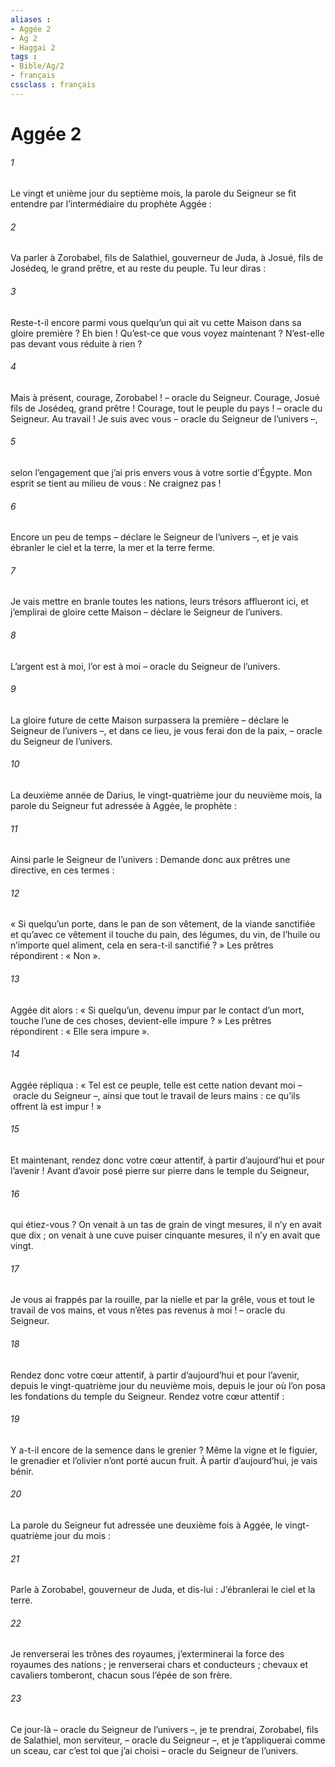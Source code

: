 ```yaml
---
aliases : 
- Aggée 2
- Ag 2
- Haggai 2
tags : 
- Bible/Ag/2
- français
cssclass : français
---
```


# Aggée 2

###### 1
Le vingt et unième jour du septième mois, la parole du Seigneur se fit entendre par l’intermédiaire du prophète Aggée :
###### 2
Va parler à Zorobabel, fils de Salathiel, gouverneur de Juda, à Josué, fils de Josédeq, le grand prêtre, et au reste du peuple. Tu leur diras :
###### 3
Reste-t-il encore parmi vous
quelqu’un qui ait vu cette Maison
dans sa gloire première ?
Eh bien ! Qu’est-ce que vous voyez maintenant ?
N’est-elle pas devant vous réduite à rien ?
###### 4
Mais à présent, courage, Zorobabel !
– oracle du Seigneur.
Courage, Josué fils de Josédeq, grand prêtre !
Courage, tout le peuple du pays !
– oracle du Seigneur.
Au travail ! Je suis avec vous
– oracle du Seigneur de l’univers –,
###### 5
selon l’engagement que j’ai pris envers vous
à votre sortie d’Égypte.
Mon esprit se tient au milieu de vous :
Ne craignez pas !
###### 6
Encore un peu de temps
– déclare le Seigneur de l’univers –,
et je vais ébranler le ciel et la terre,
la mer et la terre ferme.
###### 7
Je vais mettre en branle toutes les nations,
leurs trésors afflueront ici,
et j’emplirai de gloire cette Maison
– déclare le Seigneur de l’univers.
###### 8
L’argent est à moi, l’or est à moi
– oracle du Seigneur de l’univers.
###### 9
La gloire future de cette Maison
surpassera la première
– déclare le Seigneur de l’univers –,
et dans ce lieu, je vous ferai don de la paix,
– oracle du Seigneur de l’univers.
###### 10
La deuxième année de Darius, le vingt-quatrième jour du neuvième mois, la parole du Seigneur fut adressée à Aggée, le prophète :
###### 11
Ainsi parle le Seigneur de l’univers : Demande donc aux prêtres une directive, en ces termes :
###### 12
« Si quelqu’un porte, dans le pan de son vêtement, de la viande sanctifiée et qu’avec ce vêtement il touche du pain, des légumes, du vin, de l’huile ou n’importe quel aliment, cela en sera-t-il sanctifié ? » Les prêtres répondirent : « Non ».
###### 13
Aggée dit alors : « Si quelqu’un, devenu impur par le contact d’un mort, touche l’une de ces choses, devient-elle impure ? » Les prêtres répondirent : « Elle sera impure ».
###### 14
Aggée répliqua :
« Tel est ce peuple,
telle est cette nation devant moi
– oracle du Seigneur –,
ainsi que tout le travail de leurs mains :
ce qu’ils offrent là est impur ! »
###### 15
Et maintenant, rendez donc votre cœur attentif,
à partir d’aujourd’hui et pour l’avenir !
Avant d’avoir posé pierre sur pierre
dans le temple du Seigneur,
###### 16
qui étiez-vous ?
On venait à un tas de grain de vingt mesures,
il n’y en avait que dix ;
on venait à une cuve puiser cinquante mesures,
il n’y en avait que vingt.
###### 17
Je vous ai frappés par la rouille,
par la nielle et par la grêle,
vous et tout le travail de vos mains,
et vous n’êtes pas revenus à moi !
– oracle du Seigneur.
###### 18
Rendez donc votre cœur attentif,
à partir d’aujourd’hui et pour l’avenir,
depuis le vingt-quatrième jour du neuvième mois,
depuis le jour où l’on posa les fondations du temple du Seigneur.
Rendez votre cœur attentif :
###### 19
Y a-t-il encore de la semence dans le grenier ?
Même la vigne et le figuier,
le grenadier et l’olivier
n’ont porté aucun fruit.
À partir d’aujourd’hui, je vais bénir.
###### 20
La parole du Seigneur fut adressée une deuxième fois à Aggée, le vingt-quatrième jour du mois :
###### 21
Parle à Zorobabel, gouverneur de Juda, et dis-lui :
J’ébranlerai le ciel et la terre.
###### 22
Je renverserai les trônes des royaumes,
j’exterminerai la force des royaumes des nations ;
je renverserai chars et conducteurs ;
chevaux et cavaliers tomberont,
chacun sous l’épée de son frère.
###### 23
Ce jour-là
– oracle du Seigneur de l’univers –,
je te prendrai, Zorobabel, fils de Salathiel, mon serviteur,
– oracle du Seigneur –,
et je t’appliquerai comme un sceau,
car c’est toi que j’ai choisi
– oracle du Seigneur de l’univers.
